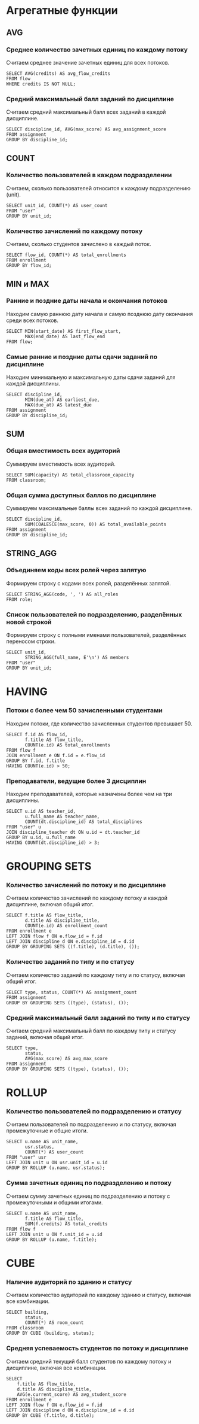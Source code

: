 # Агрегатные функции

## AVG

### Среднее количество зачетных единиц по каждому потоку
Считаем среднее значение зачетных единиц для всех потоков.
```pgsql
SELECT AVG(credits) AS avg_flow_credits
FROM flow
WHERE credits IS NOT NULL;
```

### Средний максимальный балл заданий по дисциплине
Считаем средний максимальный балл всех заданий в каждой дисциплине.
```pgsql
SELECT discipline_id, AVG(max_score) AS avg_assignment_score
FROM assignment
GROUP BY discipline_id;
```

## COUNT

### Количество пользователей в каждом подразделении
Считаем, сколько пользователей относится к каждому подразделению (unit).
```pgsql
SELECT unit_id, COUNT(*) AS user_count
FROM "user"
GROUP BY unit_id;
```

### Количество зачислений по каждому потоку
Считаем, сколько студентов зачислено в каждый поток.
```pgsql
SELECT flow_id, COUNT(*) AS total_enrollments
FROM enrollment
GROUP BY flow_id;
```

## MIN и MAX

### Ранние и поздние даты начала и окончания потоков
Находим самую раннюю дату начала и самую позднюю дату окончания среди всех потоков.
```pgsql
SELECT MIN(start_date) AS first_flow_start,
       MAX(end_date) AS last_flow_end
FROM flow;
```

### Самые ранние и поздние даты сдачи заданий по дисциплине
Находим минимальную и максимальную даты сдачи заданий для каждой дисциплины.
```pgsql
SELECT discipline_id,
       MIN(due_at) AS earliest_due,
       MAX(due_at) AS latest_due
FROM assignment
GROUP BY discipline_id;
```

## SUM

### Общая вместимость всех аудиторий
Суммируем вместимость всех аудиторий.
```pgsql
SELECT SUM(capacity) AS total_classroom_capacity
FROM classroom;
```

### Общая сумма доступных баллов по дисциплине
Суммируем максимальные баллы всех заданий по каждой дисциплине.
```pgsql
SELECT discipline_id,
       SUM(COALESCE(max_score, 0)) AS total_available_points
FROM assignment
GROUP BY discipline_id;
```

## STRING_AGG

### Объединяем коды всех ролей через запятую
Формируем строку с кодами всех ролей, разделённых запятой.
```pgsql
SELECT STRING_AGG(code, ', ') AS all_roles
FROM role;
```

### Список пользователей по подразделению, разделённых новой строкой
Формируем строку с полными именами пользователей, разделённых переносом строки.
```pgsql
SELECT unit_id,
       STRING_AGG(full_name, E'\n') AS members
FROM "user"
GROUP BY unit_id;
```

# HAVING

### Потоки с более чем 50 зачисленными студентами
Находим потоки, где количество зачисленных студентов превышает 50.
```pgsql
SELECT f.id AS flow_id,
       f.title AS flow_title,
       COUNT(e.id) AS total_enrollments
FROM flow f
JOIN enrollment e ON f.id = e.flow_id
GROUP BY f.id, f.title
HAVING COUNT(e.id) > 50;
```

### Преподаватели, ведущие более 3 дисциплин
Находим преподавателей, которые назначены более чем на три дисциплины.
```pgsql
SELECT u.id AS teacher_id,
       u.full_name AS teacher_name,
       COUNT(dt.discipline_id) AS total_disciplines
FROM "user" u
JOIN discipline_teacher dt ON u.id = dt.teacher_id
GROUP BY u.id, u.full_name
HAVING COUNT(dt.discipline_id) > 3;
```

# GROUPING SETS

### Количество зачислений по потоку и по дисциплине
Считаем количество зачислений по каждому потоку и каждой дисциплине, включая общий итог.
```pgsql
SELECT f.title AS flow_title,
       d.title AS discipline_title,
       COUNT(e.id) AS enrollment_count
FROM enrollment e
LEFT JOIN flow f ON e.flow_id = f.id
LEFT JOIN discipline d ON e.discipline_id = d.id
GROUP BY GROUPING SETS ((f.title), (d.title), ());
```

### Количество заданий по типу и по статусу
Считаем количество заданий по каждому типу и по статусу, включая общий итог.
```pgsql
SELECT type, status, COUNT(*) AS assignment_count
FROM assignment
GROUP BY GROUPING SETS ((type), (status), ());
```

### Средний максимальный балл заданий по типу и по статусу
Считаем средний максимальный балл по каждому типу и статусу заданий, включая общий итог.
```pgsql
SELECT type,
       status,
       AVG(max_score) AS avg_max_score
FROM assignment
GROUP BY GROUPING SETS ((type), (status), ());
```

# ROLLUP

### Количество пользователей по подразделению и статусу
Считаем пользователей по подразделению и по статусу, включая промежуточные и общие итоги.
```pgsql
SELECT u.name AS unit_name,
       usr.status,
       COUNT(*) AS user_count
FROM "user" usr
LEFT JOIN unit u ON usr.unit_id = u.id
GROUP BY ROLLUP (u.name, usr.status);
```

### Сумма зачетных единиц по подразделению и потоку
Считаем сумму зачетных единиц по подразделению и потоку с промежуточными и общими итогами.
```pgsql
SELECT u.name AS unit_name,
       f.title AS flow_title,
       SUM(f.credits) AS total_credits
FROM flow f
LEFT JOIN unit u ON f.unit_id = u.id
GROUP BY ROLLUP (u.name, f.title);
```

# CUBE

### Наличие аудиторий по зданию и статусу
Считаем количество аудиторий по каждому зданию и статусу, включая все комбинации.
```pgsql
SELECT building,
       status,
       COUNT(*) AS room_count
FROM classroom
GROUP BY CUBE (building, status);
```

### Средняя успеваемость студентов по потоку и дисциплине
Считаем средний текущий балл студентов по каждому потоку и дисциплине, включая все комбинации.
```pgsql
SELECT
    f.title AS flow_title,
    d.title AS discipline_title,
    AVG(e.current_score) AS avg_student_score
FROM enrollment e
LEFT JOIN flow f ON e.flow_id = f.id
LEFT JOIN discipline d ON e.discipline_id = d.id
GROUP BY CUBE (f.title, d.title);
```
